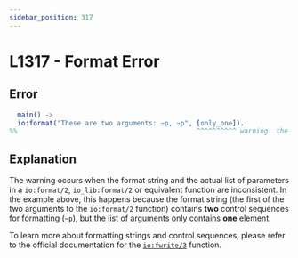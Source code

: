```yaml
---
sidebar_position: 317
---
```


# L1317 - Format Error

## Error

```erlang
  main() ->
  io:format("These are two arguments: ~p, ~p", [only_one]).
%%                                             ^^^^^^^^^^ warning: the format string requires an argument list with 2 arguments, but the argument list contains only 1 argument
```

## Explanation

The warning occurs when the format string and the actual list of parameters in a `io:format/2`, `io_lib:format/2` or equivalent function are inconsistent. In the example above, this happens because the format string (the first of the two arguments to the `io:format/2` function) contains **two** control sequences for formatting (`~p`), but the list of arguments only contains **one** element.

To learn more about formatting strings and control sequences, please refer to the official documentation for the [`io:fwrite/3`](https://www.erlang.org/doc/apps/stdlib/io.html#fwrite/3) function.
